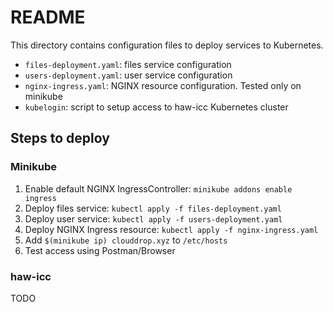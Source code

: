 # README

This directory contains configuration files to deploy services to Kubernetes.

- `files-deployment.yaml`: files service configuration
- `users-deployment.yaml`: user service configuration
- `nginx-ingress.yaml`: NGINX resource configuration. Tested only on minikube
- `kubelogin`: script to setup access to haw-icc Kubernetes cluster

## Steps to deploy

### Minikube

1. Enable default NGINX IngressController: `minikube addons enable ingress`
2. Deploy files service: `kubectl apply -f files-deployment.yaml`
3. Deploy user service: `kubectl apply -f users-deployment.yaml`
4. Deploy NGINX Ingress resource: `kubectl apply -f nginx-ingress.yaml`
5. Add `$(minikube ip) clouddrop.xyz` to `/etc/hosts`
6. Test access using Postman/Browser

### haw-icc

TODO